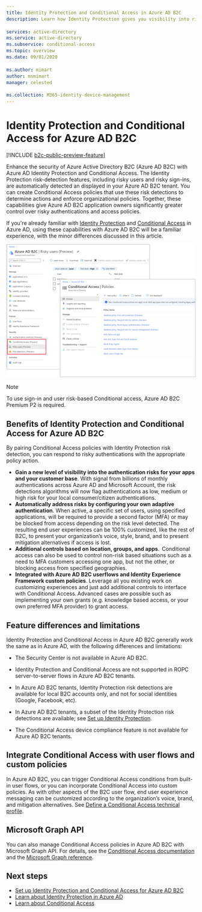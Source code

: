 ```yaml
---
title: Identity Protection and Conditional Access in Azure AD B2C
description: Learn how Identity Protection gives you visibility into risky sign-ins and risk detections, and how and Conditional Access lets you enforce organizational policies based on risk events in your Azure AD B2C tenants.

services: active-directory
ms.service: active-directory
ms.subservice: conditional-access
ms.topic: overview
ms.date: 09/01/2020

ms.author: mimart
author: msmimart
manager: celested

ms.collection: M365-identity-device-management
---
```

# Identity Protection and Conditional Access for Azure AD B2C

[!INCLUDE [b2c-public-preview-feature](../../includes/active-directory-b2c-public-preview.md)]

Enhance the security of Azure Active Directory B2C (Azure AD B2C) with Azure AD Identity Protection and Conditional Access. The Identity Protection risk-detection features, including risky users and risky sign-ins, are automatically detected an displayed in your Azure AD B2C tenant. You can create Conditional Access policies that use these risk detections to determine actions and enforce organizational policies. Together, these capabilities give Azure AD B2C application owners significantly greater control over risky authentications and access policies.
  
If you're already familiar with [Identity Protection](../active-directory/identity-protection/overview-identity-protection.md) and [Conditional Access](../active-directory/conditional-access/overview.md) in Azure AD, using these capabilities with Azure AD B2C will be a familiar experience, with the minor differences discussed in this article.

![Conditional Access in a B2C tenant](media/conditional-access-identity-protection-overview/conditional-access-b2c.png)

> [!NOTE]
> To use sign-in and user risk-based Conditional access, Azure AD B2C Premium P2 is required.

## Benefits of Identity Protection and Conditional Access for Azure AD B2C  

By pairing Conditional Access policies with Identity Protection risk detection, you can respond to risky authentications with the appropriate policy action.

- **Gain a new level of visibility into the authentication risks for your apps and your customer base**. With signal from billions of monthly authentications across Azure AD and Microsoft Account, the risk detections algorithms will now flag authentications as low, medium or high risk for your local consumer/citizen authentications.
- **Automatically address risks by configuring your own adaptive authentication**. When active, a specific set of users, using specified applications, will be required to provide a second factor (MFA) or may be blocked from access depending on the risk level detected. The resulting end user experiences can be 100% customized, like the rest of B2C, to present your organization’s voice, style, brand, and to present mitigation alternatives if access is lost. 
- **Additional controls based on location, groups, and apps**.  Conditional access can also be used to control non-risk based situations such as a need to MFA customers accessing one app, but not the other, or blocking access from specified geographies.
- **Integrated with Azure AD B2C userflows and Identity Experience Framework custom policies**. Leverage all you existing work on customizing experiences and just add additional controls to interface with Conditional Access. Advanced cases are possible such as implementing your own grants (e.g. knowledge based access, or your own preferred MFA provider) to grant access.

## Feature differences and limitations

Identity Protection and Conditional Access in Azure AD B2C generally work the same as in Azure AD, with the following differences and limitations:

- The Security Center is not available in Azure AD B2C.

- Identity Protection and Conditional Access are not supported in ROPC server-to-server flows in Azure AD B2C tenants.

- In Azure AD B2C tenants, Identity Protection risk detections are available for local B2C accounts only, and not for social identities (Google, Facebook, etc). 

- In Azure AD B2C tenants, a subset of the Identity Protection risk detections are available; see [Set up Identity Protection](conditional-access-identity-protection-setup.md#set-up-identity-protection).

- The Conditional Access device compliance feature is not available for Azure AD B2C tenants.


## Integrate Conditional Access with user flows and custom policies

In Azure AD B2C, you can trigger Conditional Access conditions from built-in user flows, or you can incorporate Conditional Access into custom policies. As with other aspects of the B2C user flow, end user experience messaging can be customized according to the organization’s voice, brand, and mitigation alternatives. See [Define a Conditional Access technical profile](conditional-access-technical-profile.md).

## Microsoft Graph API

You can also manage Conditional Access policies in Azure AD B2C with Microsoft Graph API. For details, see the [Conditional Access documentation](../active-directory/conditional-access/overview.md) and the [Microsoft Graph reference](https://docs.microsoft.com/graph/api/resources/conditionalaccesspolicy?view=graph-rest-beta.md).

## Next steps

- [Set up Identity Protection and Conditional Access for Azure AD B2C](conditional-access-identity-protection-setup.md)
- [Learn about Identity Protection in Azure AD](../active-directory/identity-protection/overview-identity-protection.md)
- [Learn about Conditional Access](../active-directory/conditional-access/overview.md)
